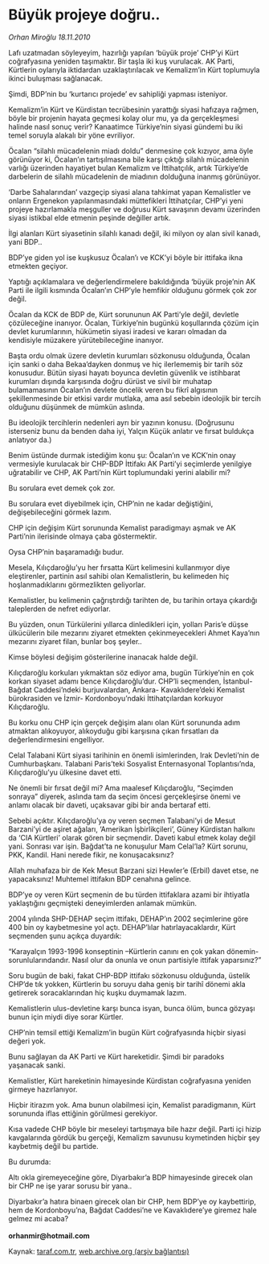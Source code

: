 # Büyük projeye doğru..

*Orhan Miroğlu 18.11.2010*

<div class="yazi"><p>Lafı uzatmadan söyleyeyim, hazırlığı yapılan ‘büyük proje’ CHP’yi Kürt coğrafyasına yeniden taşımaktır. Bir taşla iki kuş vurulacak. AK Parti, Kürtlerin oylarıyla iktidardan uzaklaştırılacak ve Kemalizm’in Kürt toplumuyla ikinci buluşması sağlanacak. </p>
<p>Şimdi, BDP’nin bu ‘kurtarıcı projede’ ev sahipliği yapması isteniyor.</p>
<p>Kemalizm’in Kürt ve Kürdistan tecrübesinin yarattığı siyasi hafızaya rağmen, böyle bir projenin hayata geçmesi kolay olur mu, ya da gerçekleşmesi halinde nasıl sonuç verir? Kanaatimce Türkiye’nin siyasi gündemi bu iki temel soruyla alakalı bir yöne evriliyor. </p>
<p>Öcalan “silahlı mücadelenin miadı doldu” denmesine çok kızıyor, ama öyle görünüyor ki, Öcalan’ın tartışılmasına bile karşı çıktığı silahlı mücadelenin varlığı üzerinden hayatiyet bulan Kemalizm ve İttihatçılık, artık Türkiye’de darbelerin de silahlı mücadelenin de miadının dolduğuna inanmış görünüyor. </p>
<p>‘Darbe Sahalarından’ vazgeçip siyasi alana tahkimat yapan Kemalistler ve onların Ergenekon yapılanmasındaki müttefikleri İttihatçılar, CHP’yi yeni projeye hazırlamakla meşguller ve doğrusu Kürt savaşının devamı üzerinden siyasi istikbal elde etmenin peşinde değiller artık. </p>
<p>İlgi alanları Kürt siyasetinin silahlı kanadı değil, iki milyon oy alan sivil kanadı, yani BDP..</p>
<p>BDP’ye giden yol ise kuşkusuz Öcalan’ı ve KCK’yi böyle bir ittifaka ikna etmekten geçiyor.</p>
<p>Yaptığı açıklamalara ve değerlendirmelere bakıldığında ‘büyük proje’nin AK Parti ile ilgili kısmında Öcalan’ın CHP’yle hemfikir olduğunu görmek çok zor değil. </p>
<p>Öcalan da KCK de BDP de, Kürt sorununun AK Parti’yle değil, devletle çözüleceğine inanıyor. Öcalan, Türkiye’nin bugünkü koşullarında çözüm için devlet kurumlarının, hükümetin siyasi iradesi ve kararı olmadan da kendisiyle müzakere yürütebileceğine inanıyor.</p>
<p>Başta ordu olmak üzere devletin kurumları sözkonusu olduğunda, Öcalan için sanki o daha Bekaa’dayken donmuş ve hiç ilerlememiş bir tarih söz konusudur. Bütün siyasi hayatı boyunca devletin güvenlik ve istihbarat kurumları dışında karşısında doğru dürüst ve sivil bir muhatap bulamamasının Öcalan’ın devlete öncelik veren bu fikrî algısının şekillenmesinde bir etkisi vardır mutlaka, ama asıl sebebin ideolojik bir tercih olduğunu düşünmek de mümkün aslında.</p>
<p>Bu ideolojik tercihlerin nedenleri ayrı bir yazının konusu. (Doğrusunu isterseniz bunu da benden daha iyi, Yalçın Küçük anlatır ve fırsat buldukça anlatıyor da.) </p>
<p>Benim üstünde durmak istediğim konu şu: Öcalan’ın ve KCK’nin onay vermesiyle kurulacak bir CHP-BDP İttifakı AK Parti’yi seçimlerde yenilgiye uğratabilir ve CHP, AK Parti’nin Kürt toplumundaki yerini alabilir mi?</p>
<p>Bu sorulara evet demek çok zor.</p>
<p>Bu sorulara evet diyebilmek için, CHP’nin ne kadar değiştiğini, değişebileceğini görmek lazım.</p>
<p>CHP için değişim Kürt sorununda Kemalist paradigmayı aşmak ve AK Parti’nin ilerisinde olmaya çaba göstermektir. </p>
<p>Oysa CHP’nin başaramadığı budur.</p>
<p>Mesela, Kılıçdaroğlu’yu her fırsatta Kürt kelimesini kullanmıyor diye eleştirenler, partinin asıl sahibi olan Kemalistlerin, bu kelimeden hiç hoşlanmadıklarını görmezlikten geliyorlar.</p>
<p>Kemalistler, bu kelimenin çağrıştırdığı tarihten de, bu tarihin ortaya çıkardığı taleplerden de nefret ediyorlar.</p>
<p>Bu yüzden, onun Türkülerini yıllarca dinledikleri için, yolları Paris’e düşse ülkücülerin bile mezarını ziyaret etmekten çekinmeyecekleri Ahmet Kaya’nın mezarını ziyaret filan, bunlar boş şeyler..</p>
<p>Kimse böylesi değişim gösterilerine inanacak halde değil. </p>
<p>Kılıçdaroğlu korkuları yıkmaktan söz ediyor ama, bugün Türkiye’nin en çok korkan siyaset adamı bence Kılıçdaroğlu’dur. CHP’li seçmenden, İstanbul- Bağdat Caddesi’ndeki burjuvalardan, Ankara- Kavaklıdere’deki Kemalist bürokrasiden ve İzmir- Kordonboyu’ndaki İttihatçılardan korkuyor Kılıçdaroğlu. </p>
<p>Bu korku onu CHP için gerçek değişim alanı olan Kürt sorununda adım atmaktan alıkoyuyor, alıkoyduğu gibi karşısına çıkan fırsatları da değerlendirmesini engelliyor. </p>
<p>Celal Talabani Kürt siyasi tarihinin en önemli isimlerinden, Irak Devleti’nin de Cumhurbaşkanı. Talabani Paris’teki Sosyalist Enternasyonal Toplantısı’nda, Kılıçdaroğlu’yu ülkesine davet etti. </p>
<p>Ne önemli bir fırsat değil mi? Ama maalesef Kılıçdaroğlu, “Seçimden sonraya” diyerek, aslında tam da seçim öncesi gerçekleşirse önemi ve anlamı olacak bir daveti, uçaksavar gibi bir anda bertaraf etti. </p>
<p>Sebebi açıktır. Kılıçdaroğlu’ya oy veren seçmen Talabani’yi de Mesut Barzani’yi de aşiret ağaları, ‘Amerikan İşbirlikçileri’, Güney Kürdistan halkını da ‘CIA Kürtleri’ olarak gören bir seçmendir. Daveti kabul etmek kolay değil yani. Sonrası var işin. Bağdat’ta ne konuşulur Mam Celal’la? Kürt sorunu, PKK, Kandil. Hani nerede fikir, ne konuşacaksınız?</p>
<p>Allah muhafaza bir de Kek Mesut Barzani sizi Hewler’e (Erbil) davet etse, ne yapacaksınız! Muhtemel ittifakın BDP cenahına gelince. </p>
<p>BDP’ye oy veren Kürt seçmenin de bu türden ittifaklara azami bir ihtiyatla yaklaştığını geçmişteki deneyimlerden anlamak mümkün.</p>
<p>2004 yılında SHP-DEHAP seçim ittifakı, DEHAP’ın 2002 seçimlerine göre 400 bin oy kaybetmesine yol açtı. DEHAP’lılar hatırlayacaklardır, Kürt seçmenden şunu açıkça duyardık:</p>
<p>“Karayalçın 1993-1996 konseptinin –Kürtlerin canını en çok yakan dönemin- sorunlularındandır. Nasıl olur da onunla ve onun partisiyle ittifak yaparsınız?”</p>
<p>Soru bugün de baki, fakat CHP-BDP ittifakı sözkonusu olduğunda, üstelik CHP’de tık yokken, Kürtlerin bu soruyu daha geniş bir tarihî dönemi akla getirerek soracaklarından hiç kuşku duymamak lazım.</p>
<p>Kemalistlerin ulus-devletine karşı bunca isyan, bunca ölüm, bunca gözyaşı bunun için miydi diye sorar Kürtler.</p>
<p>CHP’nin temsil ettiği Kemalizm’in bugün Kürt coğrafyasında hiçbir siyasi değeri yok. </p>
<p>Bunu sağlayan da AK Parti ve Kürt hareketidir. Şimdi bir paradoks yaşanacak sanki. </p>
<p>Kemalistler, Kürt hareketinin himayesinde Kürdistan coğrafyasına yeniden girmeye hazırlanıyor.</p>
<p>Hiçbir itirazım yok. Ama bunun olabilmesi için, Kemalist paradigmanın, Kürt sorununda iflas ettiğinin görülmesi gerekiyor. </p>
<p>Kısa vadede CHP böyle bir meseleyi tartışmaya bile hazır değil. Parti içi hizip kavgalarında gördük bu gerçeği, Kemalizm savunusu kıymetinden hiçbir şey kaybetmiş değil bu partide.</p>
<p>Bu durumda:</p>
<p>Altı okla giremeyeceğine göre, Diyarbakır’a BDP himayesinde girecek olan bir CHP ne işe yarar sorusu bir yana..</p>
<p>Diyarbakır’a hatıra binaen girecek olan bir CHP, hem BDP’ye oy kaybettirip, hem de Kordonboyu’na, Bağdat Caddesi’ne ve Kavaklıdere’ye giremez hale gelmez mi acaba?<br/><br/><b>orhanmir@hotmail.com</b></p></div>

Kaynak: [taraf.com.tr](http://www.taraf.com.tr:80/orhan-miroglu/makale-buyuk-projeye-dogru.htm), [web.archive.org (arşiv bağlantısı)](http://web.archive.org/web/20101120140852/http://www.taraf.com.tr:80/orhan-miroglu/makale-buyuk-projeye-dogru.htm)
